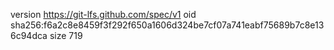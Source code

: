 version https://git-lfs.github.com/spec/v1
oid sha256:f6a2c8e8459f3f292f650a1606d324be7cf07a741eabf75689b7c8e136c94dca
size 719
